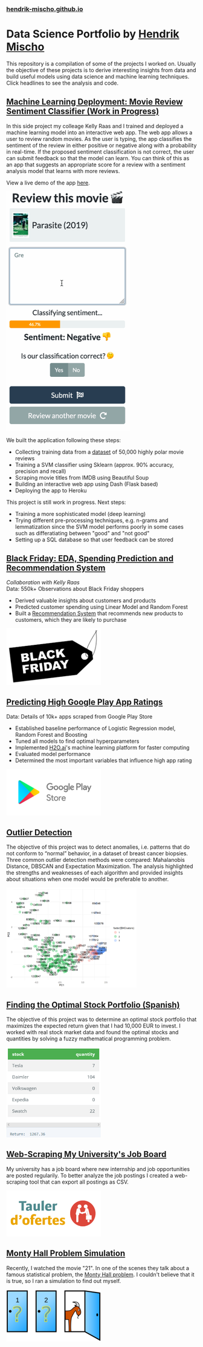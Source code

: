 ### [hendrik-mischo.github.io](https://hendrik-mischo.github.io)
# Data Science Portfolio by [Hendrik Mischo](https://github.com/hendrik-mischo)
This repository is a compilation of some of the projects I worked on. Usually the objective of these projects is to derive interesting insights from data and build useful models using data science and machine learning techniques. Click headlines to see the analysis and code.

## [Machine Learning Deployment: Movie Review Sentiment Classifier (Work in Progress)](https://github.com/hendrik-mischo/movie-review-sentiment)

In this side project my colleage Kelly Raas and I trained and deployed a machine learning model into an interactive web app. The web app allows a user to review random movies. As the user is typing, the app classifies the sentiment of the review in either positive or negative along with a probability in real-time. If the proposed sentiment classification is not correct, the user can submit feedback so that the model can learn. You can think of this as an app that suggests an appropriate score for a review with a sentiment analysis model that learns with more reviews.

View a live demo of the app [here](https://movie-review-ai.herokuapp.com/).

<img src="img/movie-demo.gif" width="327" height="633" style="margin: auto auto">

We built the application following these steps:
- Collecting training data from a [dataset](https://ai.stanford.edu/~amaas/data/sentiment/) of 50,000 highly polar movie reviews
- Training a SVM classifier using Sklearn (approx. 90% accuracy, precision and recall)
- Scraping movie titles from IMDB using Beautiful Soup
- Building an interactive web app using Dash (Flask based)
- Deploying the app to Heroku

This project is still work in progress. Next steps:
- Training a more sophisticated model (deep learning)
- Trying different pre-processing techniques, e.g. n-grams and lemmatization since the SVM model performs poorly in some cases such as differatiating between "good" and "not good"
- Setting up a SQL database so that user feedback can be stored



## [Black Friday: EDA, Spending Prediction and Recommendation System](https://hendrik-mischo.github.io/Projects/Black_Friday/Black_Friday.html)
*Collaboration with Kelly Raas* <br/>
Data: 550k+ Observations about Black Friday shoppers
- Derived valuable insights about customers and products
- Predicted customer spending using Linear Model and Random Forest
- Built a [Recommendation System](https://en.wikipedia.org/wiki/Recommender_system) that recommends new products to customers, which they are likely to purchase

<img src="img/black-friday-tag.png" width="250" height="150">

## [Predicting High Google Play App Ratings](https://hendrik-mischo.github.io/Projects/Google_Apps/Google_Apps.html)
Data: Details of 10k+ apps scraped from Google Play Store
- Established baseline performance of Logistic Regression model, Random Forest and Boosting
- Tuned all models to find optimal hyperparameters
- Implemented [H2O.ai](https://www.h2o.ai/)'s machine learning platform for faster computing
- Evaluated model performance
- Determined the most important variables that influence high app rating

<img src="img/google-play.png" width="250" height="123">

## [Outlier Detection](https://hendrik-mischo.github.io/Projects/Outlier_Detection/Outlier_Detection.html)
The objective of this project was to detect anomalies, i.e. patterns that do not conform to “normal” behavior, in a dataset of breast cancer biopsies. Three common outlier detection methods were compared: Mahalanobis Distance, DBSCAN and Expectation Maximization. The analysis highlighted the strengths and weaknesses of each algorithm and provided insights about situations when one model would be preferable to another.

<img src="Projects/Outlier_Detection/files/unnamed-chunk-14-1.png" width="345" height="265">

## [Finding the Optimal Stock Portfolio (Spanish)](https://hendrik-mischo.github.io/Projects/Optimal_Stock_Portfolio/Optimal_Stock_Portfolio.html)
The objective of this project was to determine an optimal stock portfolio that maximizes the expected return given that I had 10,000 EUR to invest. I worked with real stock market data and found the optimal stocks and quantities by solving a fuzzy mathematical programming problem.

<img src="img/optimal-stock-portfolio.png" width="250" height="239">

## [Web-Scraping My University's Job Board](https://hendrik-mischo.github.io/Projects/WebScraping_DOIP/WebScraping_DOIP.html)
My university has a job board where new internship and job opportunities are posted regularily. To better analyze the job postings I created a web-scraping tool that can export all postings as CSV.

<img src="img/doip.png" width="250" height="122">

## [Monty Hall Problem Simulation](https://hendrik-mischo.github.io/Projects/Monty_Hall_Simulation/Monty_Hall_Simulation.html)
Recently, I watched the movie "21". In one of the scenes they talk about a famous statistical problem, the [Monty Hall problem](https://en.wikipedia.org/wiki/Monty_Hall_problem). I couldn't believe that it is true, so I ran a simulation to find out myself.

<img src="img/monty-hall.png" width="250" height="138">
